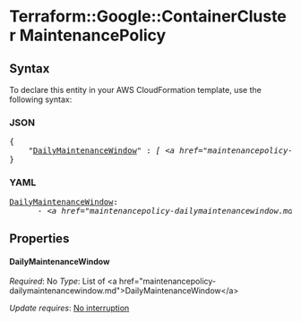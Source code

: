# Terraform::Google::ContainerCluster MaintenancePolicy

## Syntax

To declare this entity in your AWS CloudFormation template, use the following syntax:

### JSON

<pre>
{
    "<a href="#dailymaintenancewindow" title="DailyMaintenanceWindow">DailyMaintenanceWindow</a>" : <i>[ &lt;a href=&#34;maintenancepolicy-dailymaintenancewindow.md&#34;&gt;DailyMaintenanceWindow&lt;/a&gt;, ... ]</i>
}
</pre>

### YAML

<pre>
<a href="#dailymaintenancewindow" title="DailyMaintenanceWindow">DailyMaintenanceWindow</a>: <i>
      - &lt;a href=&#34;maintenancepolicy-dailymaintenancewindow.md&#34;&gt;DailyMaintenanceWindow&lt;/a&gt;</i>
</pre>

## Properties

#### DailyMaintenanceWindow

_Required_: No
_Type_: List of &lt;a href=&#34;maintenancepolicy-dailymaintenancewindow.md&#34;&gt;DailyMaintenanceWindow&lt;/a&gt;

_Update requires_: [No interruption](https://docs.aws.amazon.com/AWSCloudFormation/latest/UserGuide/using-cfn-updating-stacks-update-behaviors.html#update-no-interrupt)

